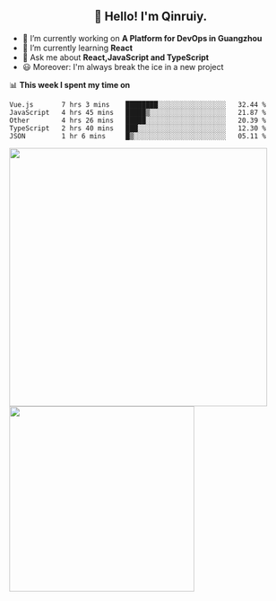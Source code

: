 <h2 align="center">👋 Hello! I'm Qinruiy.</h2>


- 🔭 I’m currently working on **A Platform for DevOps in Guangzhou**
- 🌱 I’m currently learning **React**
- 💬 Ask me about **React,JavaScript and TypeScript**
- 😃 Moreover: I'm always break the ice in a new project

📊 **This week I spent my time on**

<!--START_SECTION:waka-->
```text
Vue.js       7 hrs 3 mins    ████████░░░░░░░░░░░░░░░░░   32.44 % 
JavaScript   4 hrs 45 mins   █████▒░░░░░░░░░░░░░░░░░░░   21.87 % 
Other        4 hrs 26 mins   █████░░░░░░░░░░░░░░░░░░░░   20.39 % 
TypeScript   2 hrs 40 mins   ███░░░░░░░░░░░░░░░░░░░░░░   12.30 % 
JSON         1 hr 6 mins     █▒░░░░░░░░░░░░░░░░░░░░░░░   05.11 % 
```
<!--END_SECTION:waka-->

<p>
<img align="left" width="460" src="https://github-readme-stats.vercel.app/api?username=Qinruiy&custom_title=Qrinruiy's Github Stats&theme=graywhite&hide_border=true"/> <img align="left" width="330" src="https://github-readme-stats.vercel.app/api/top-langs/?username=Qinruiy&layout=compact&theme=graywhite&hide_border=true"/>
</p>

